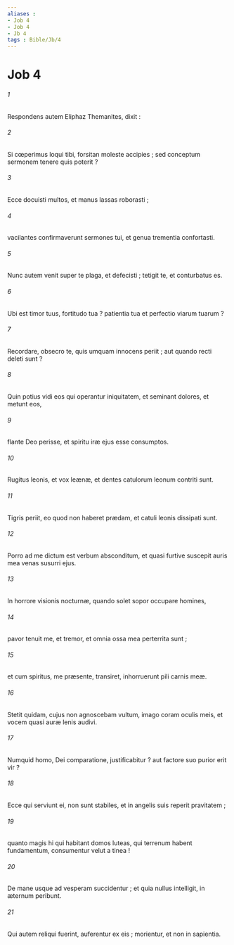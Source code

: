 ```yaml
---
aliases : 
- Job 4
- Job 4
- Jb 4
tags : Bible/Jb/4
---
```


# Job 4

###### 1
Respondens autem Eliphaz Themanites, dixit :
###### 2
Si cœperimus loqui tibi, forsitan moleste accipies ; sed conceptum sermonem tenere quis poterit ?
###### 3
Ecce docuisti multos, et manus lassas roborasti ;
###### 4
vacilantes confirmaverunt sermones tui, et genua trementia confortasti.
###### 5
Nunc autem venit super te plaga, et defecisti ; tetigit te, et conturbatus es.
###### 6
Ubi est timor tuus, fortitudo tua ? patientia tua et perfectio viarum tuarum ?
###### 7
Recordare, obsecro te, quis umquam innocens periit ; aut quando recti deleti sunt ?
###### 8
Quin potius vidi eos qui operantur iniquitatem, et seminant dolores, et metunt eos,
###### 9
flante Deo perisse, et spiritu iræ ejus esse consumptos.
###### 10
Rugitus leonis, et vox leænæ, et dentes catulorum leonum contriti sunt.
###### 11
Tigris periit, eo quod non haberet prædam, et catuli leonis dissipati sunt.
###### 12
Porro ad me dictum est verbum absconditum, et quasi furtive suscepit auris mea venas susurri ejus.
###### 13
In horrore visionis nocturnæ, quando solet sopor occupare homines,
###### 14
pavor tenuit me, et tremor, et omnia ossa mea perterrita sunt ;
###### 15
et cum spiritus, me præsente, transiret, inhorruerunt pili carnis meæ.
###### 16
Stetit quidam, cujus non agnoscebam vultum, imago coram oculis meis, et vocem quasi auræ lenis audivi.
###### 17
Numquid homo, Dei comparatione, justificabitur ? aut factore suo purior erit vir ?
###### 18
Ecce qui serviunt ei, non sunt stabiles, et in angelis suis reperit pravitatem ;
###### 19
quanto magis hi qui habitant domos luteas, qui terrenum habent fundamentum, consumentur velut a tinea !
###### 20
De mane usque ad vesperam succidentur ; et quia nullus intelligit, in æternum peribunt.
###### 21
Qui autem reliqui fuerint, auferentur ex eis ; morientur, et non in sapientia.
